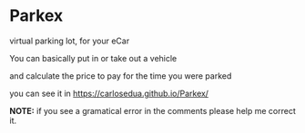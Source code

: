 # Parkex
virtual parking lot, for your eCar

You can basically put in or take out a vehicle

and calculate the price to pay for the time you were parked

you can see it in https://carlosedua.github.io/Parkex/

**NOTE:**  if you see a gramatical error in the comments please help me correct it.
